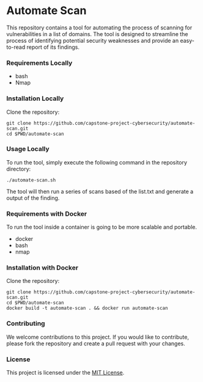 # Automate Scan
This repository contains a tool for automating the process of scanning for vulnerabilities in a list of domains. The tool is designed to streamline the process of identifying potential security weaknesses and provide an easy-to-read report of its findings.

### Requirements Locally
* bash
* Nmap

### Installation Locally
Clone the repository:
```
git clone https://github.com/capstone-project-cybersecurity/automate-scan.git
cd $PWD/automate-scan
```

### Usage Locally
To run the tool, simply execute the following command in the repository directory:
```
./automate-scan.sh
```

The tool will then run a series of scans based of the list.txt and generate a output of the finding.

### Requirements with Docker
To run the tool inside a container is going to be more scalable and portable.
* docker
* bash
* nmap

### Installation with Docker
Clone the repository:
```
git clone https://github.com/capstone-project-cybersecurity/automate-scan.git
cd $PWD/automate-scan
docker build -t automate-scan . && docker run automate-scan
```

### Contributing
We welcome contributions to this project. If you would like to contribute, please fork the repository and create a pull request with your changes.

### License
This project is licensed under the [MIT License](https://opensource.org/licenses/MIT).